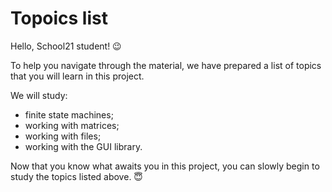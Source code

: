 # Topoics list

Hello, School21 student! 😉

To help you navigate through the material, we have prepared a list of topics that you will learn in this project.

We will study:

- finite state machines;
- working with matrices;
- working with files;
- working with the GUI library.

Now that you know what awaits you in this project, you can slowly begin to study the topics listed above. 😇
